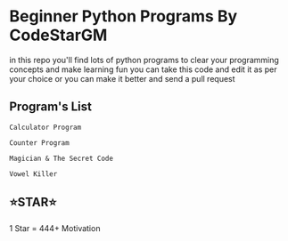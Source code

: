 # Beginner Python Programs By CodeStarGM

in this repo you'll find lots of python programs to clear your programming concepts and make learning fun you can take this code and edit it as per your choice or you can make it better and send a pull request

## Program's List

```
Calculator Program
```

```
Counter Program
```

```
Magician & The Secret Code
```

```
Vowel Killer
```

## ⭐️STAR⭐️

1 Star = 444+ Motivation
